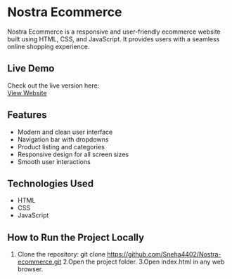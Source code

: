 # Nostra Ecommerce

Nostra Ecommerce is a responsive and user-friendly ecommerce website built using HTML, CSS, and JavaScript. It provides users with a seamless online shopping experience.

## Live Demo

Check out the live version here:  
[View Website](https://nastra-e-commerce-60039950081.development.catalystserverless.in/app/index.html)

## Features

- Modern and clean user interface
- Navigation bar with dropdowns
- Product listing and categories
- Responsive design for all screen sizes
- Smooth user interactions

## Technologies Used

- HTML
- CSS
- JavaScript

## How to Run the Project Locally

1. Clone the repository:
   git clone https://github.com/Sneha4402/Nostra-ecommerce.git
2.Open the project folder.
3.Open index.html in any web browser.
